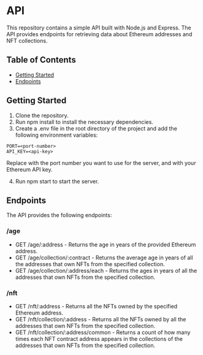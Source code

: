 # API

This repository contains a simple API built with Node.js and Express. The API provides endpoints for retrieving data about Ethereum addresses and NFT collections.

## Table of Contents

- [Getting Started](#getting-started)
- [Endpoints](#endpoints)

## Getting Started

1. Clone the repository.
2. Run npm install to install the necessary dependencies.
3. Create a .env file in the root directory of the project and add the following environment variables:

```env
PORT=<port-number>
API_KEY=<api-key>
```

Replace <port-number> with the port number you want to use for the server, and <api-key> with your Ethereum API key.

4. Run npm start to start the server.

## Endpoints

The API provides the following endpoints:

### /age

- GET /age/:address - Returns the age in years of the provided Ethereum address.
- GET /age/collection/:contract - Returns the average age in years of all the addresses that own NFTs from the specified collection.
- GET /age/collection/:address/each - Returns the ages in years of all the addresses that own NFTs from the specified collection.

### /nft

- GET /nft/:address - Returns all the NFTs owned by the specified Ethereum address.
- GET /nft/collection/:address - Returns all the NFTs owned by all the addresses that own NFTs from the specified collection.
- GET /nft/collection/:address/common - Returns a count of how many times each NFT contract address appears in the collections of the addresses that own NFTs from the specified collection.
